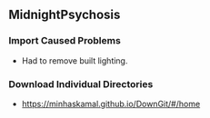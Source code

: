 ## MidnightPsychosis
### Import Caused Problems
- Had to remove built lighting.

### Download Individual Directories
- https://minhaskamal.github.io/DownGit/#/home
